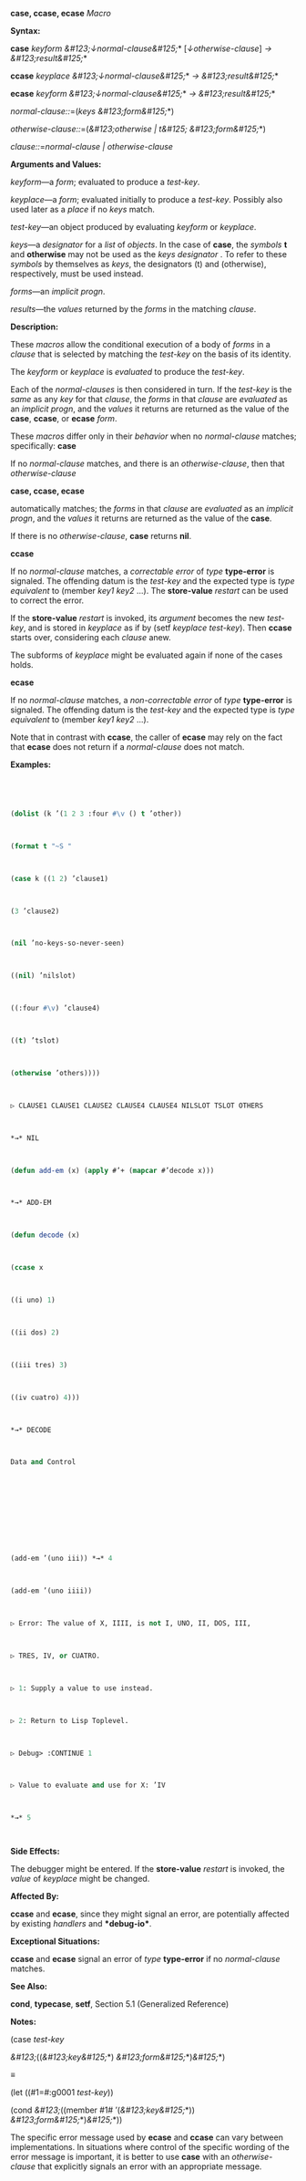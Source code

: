 **case, ccase, ecase** *Macro* 



**Syntax:** 



**case** *keyform \&#123;↓normal-clause\&#125;*\* [*↓otherwise-clause*] *→ \&#123;result\&#125;*\* 



**ccase** *keyplace \&#123;↓normal-clause\&#125;*\* *→ \&#123;result\&#125;*\* 



**ecase** *keyform \&#123;↓normal-clause\&#125;*\* *→ \&#123;result\&#125;*\* 



*normal-clause::*=(*keys \&#123;form\&#125;*\*) 



*otherwise-clause::*=(*\&#123;otherwise | t\&#125; \&#123;form\&#125;*\*) 



*clause::*=*normal-clause | otherwise-clause* 



**Arguments and Values:** 



*keyform*—a *form*; evaluated to produce a *test-key*. 



*keyplace*—a *form*; evaluated initially to produce a *test-key*. Possibly also used later as a *place* if no *keys* match. 



*test-key*—an object produced by evaluating *keyform* or *keyplace*. 



*keys*—a *designator* for a *list* of *objects*. In the case of **case**, the *symbols* **t** and **otherwise** may not be used as the *keys designator* . To refer to these *symbols* by themselves as *keys*, the designators (t) and (otherwise), respectively, must be used instead. 



*forms*—an *implicit progn*. 



*results*—the *values* returned by the *forms* in the matching *clause*. 



**Description:** 



These *macros* allow the conditional execution of a body of *forms* in a *clause* that is selected by matching the *test-key* on the basis of its identity. 



The *keyform* or *keyplace* is *evaluated* to produce the *test-key*. 



Each of the *normal-clauses* is then considered in turn. If the *test-key* is the *same* as any *key* for that *clause*, the *forms* in that *clause* are *evaluated* as an *implicit progn*, and the *values* it returns are returned as the value of the **case**, **ccase**, or **ecase** *form*. 



These *macros* differ only in their *behavior* when no *normal-clause* matches; specifically: **case** 



If no *normal-clause* matches, and there is an *otherwise-clause*, then that *otherwise-clause* 











**case, ccase, ecase** 



automatically matches; the *forms* in that *clause* are *evaluated* as an *implicit progn*, and the *values* it returns are returned as the value of the **case**. 



If there is no *otherwise-clause*, **case** returns **nil**. 



**ccase** 



If no *normal-clause* matches, a *correctable error* of *type* **type-error** is signaled. The offending datum is the *test-key* and the expected type is *type equivalent* to (member *key1 key2* ...). The **store-value** *restart* can be used to correct the error. 



If the **store-value** *restart* is invoked, its *argument* becomes the new *test-key*, and is stored in *keyplace* as if by (setf *keyplace test-key*). Then **ccase** starts over, considering each *clause* anew. 



The subforms of *keyplace* might be evaluated again if none of the cases holds. 



**ecase** 



If no *normal-clause* matches, a *non-correctable error* of *type* **type-error** is signaled. The offending datum is the *test-key* and the expected type is *type equivalent* to (member *key1 key2* ...). 



Note that in contrast with **ccase**, the caller of **ecase** may rely on the fact that **ecase** does not return if a *normal-clause* does not match. 



**Examples:**
```lisp
 



(dolist (k ’(1 2 3 :four #\v () t ’other)) 



(format t "~S " 



(case k ((1 2) ’clause1) 



(3 ’clause2) 



(nil ’no-keys-so-never-seen) 



((nil) ’nilslot) 



((:four #\v) ’clause4) 



((t) ’tslot) 



(otherwise ’others)))) 



▷ CLAUSE1 CLAUSE1 CLAUSE2 CLAUSE4 CLAUSE4 NILSLOT TSLOT OTHERS 



*→* NIL 



(defun add-em (x) (apply #’+ (mapcar #’decode x))) 



*→* ADD-EM 



(defun decode (x) 



(ccase x 



((i uno) 1) 



((ii dos) 2) 



((iii tres) 3) 



((iv cuatro) 4))) 



*→* DECODE 



Data and Control 











(add-em ’(uno iii)) *→* 4 



(add-em ’(uno iiii)) 



▷ Error: The value of X, IIII, is not I, UNO, II, DOS, III, 



▷ TRES, IV, or CUATRO. 



▷ 1: Supply a value to use instead. 



▷ 2: Return to Lisp Toplevel. 



▷ Debug> :CONTINUE 1 



▷ Value to evaluate and use for X: ’IV 



*→* 5 




```
**Side Effects:** 



The debugger might be entered. If the **store-value** *restart* is invoked, the *value* of *keyplace* might be changed. 



**Affected By:** 



**ccase** and **ecase**, since they might signal an error, are potentially affected by existing *handlers* and **\*debug-io\***. 



**Exceptional Situations:** 



**ccase** and **ecase** signal an error of *type* **type-error** if no *normal-clause* matches. 



**See Also:** 



**cond**, **typecase**, **setf**, Section 5.1 (Generalized Reference) 



**Notes:** 



(case *test-key* 



*\&#123;*((*\&#123;key\&#125;*\*) *\&#123;form\&#125;*\*)*\&#125;*\*) 



*≡* 



(let ((#1=#:g0001 *test-key*)) 



(cond *\&#123;*((member #1# ’(*\&#123;key\&#125;*\*)) *\&#123;form\&#125;*\*)*\&#125;*\*)) 



The specific error message used by **ecase** and **ccase** can vary between implementations. In situations where control of the specific wording of the error message is important, it is better to use **case** with an *otherwise-clause* that explicitly signals an error with an appropriate message. 



